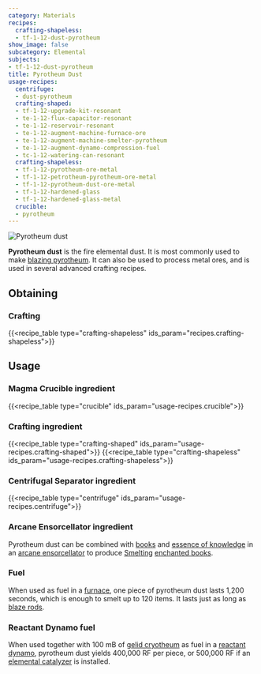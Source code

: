 ```yaml
---
category: Materials
recipes:
  crafting-shapeless:
  - tf-1-12-dust-pyrotheum
show_image: false
subcategory: Elemental
subjects:
- tf-1-12-dust-pyrotheum
title: Pyrotheum Dust
usage-recipes:
  centrifuge:
  - dust-pyrotheum
  crafting-shaped:
  - tf-1-12-upgrade-kit-resonant
  - te-1-12-flux-capacitor-resonant
  - te-1-12-reservoir-resonant
  - te-1-12-augment-machine-furnace-ore
  - te-1-12-augment-machine-smelter-pyrotheum
  - te-1-12-augment-dynamo-compression-fuel
  - tc-1-12-watering-can-resonant
  crafting-shapeless:
  - tf-1-12-pyrotheum-ore-metal
  - tf-1-12-petrotheum-pyrotheum-ore-metal
  - tf-1-12-pyrotheum-dust-ore-metal
  - tf-1-12-hardened-glass
  - tf-1-12-hardened-glass-metal
  crucible:
  - pyrotheum
---
```


![Pyrotheum dust](/images/docs/1.12/thermal-foundation/dust-pyrotheum.gif)


**Pyrotheum dust** is the fire elemental dust. It is most commonly used to make
[blazing pyrotheum](../blazing-pyrotheum/). It can also be used to process
metal ores, and is used in several advanced crafting recipes.


Obtaining
---------

### Crafting
{{<recipe_table type="crafting-shapeless" ids_param="recipes.crafting-shapeless">}}


Usage
-----

### Magma Crucible ingredient
{{<recipe_table type="crucible" ids_param="usage-recipes.crucible">}}

### Crafting ingredient
{{<recipe_table type="crafting-shaped" ids_param="usage-recipes.crafting-shaped">}}
{{<recipe_table type="crafting-shapeless" ids_param="usage-recipes.crafting-shapeless">}}

### Centrifugal Separator ingredient
{{<recipe_table type="centrifuge" ids_param="usage-recipes.centrifuge">}}

### Arcane Ensorcellator ingredient
Pyrotheum dust can be combined with
[books](https://minecraft.gamepedia.com/Book) and [essence of
knowledge](../essence-of-knowledge/) in an [arcane
ensorcellator](../../thermal-expansion/arcane-ensorcellator/) to produce
[Smelting](../../cofh-core/smelting/) [enchanted
books](https://minecraft.gamepedia.com/Enchanted_Book).

### Fuel
When used as fuel in a [furnace](https://minecraft.gamepedia.com/Furnace), one
piece of pyrotheum dust lasts 1,200 seconds, which is enough to smelt up to 120
items. It lasts just as long as [blaze
rods](https://minecraft.gamepedia.com/Blaze_Rod).

### Reactant Dynamo fuel
When used together with 100 mB of [gelid cryotheum](../gelid-cryotheum/) as
fuel in a [reactant dynamo](../../thermal-expansion/reactant-dynamo/), pyrotheum dust yields
400,000 RF per piece, or 500,000 RF if an [elemental
catalyzer](../../thermal-expansion/augment-elemental-catalyzer/) is installed.
